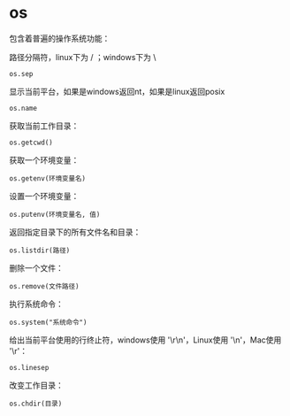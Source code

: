 # os

包含着普遍的操作系统功能：

路径分隔符，linux下为 / ；windows下为 \\

	os.sep

显示当前平台，如果是windows返回nt，如果是linux返回posix

	os.name

获取当前工作目录：

	os.getcwd()

获取一个环境变量：

	os.getenv(环境变量名)


设置一个环境变量：

	os.putenv(环境变量名, 值)

返回指定目录下的所有文件名和目录：

	os.listdir(路径)

删除一个文件：

	os.remove(文件路径)

执行系统命令：

	os.system("系统命令")

给出当前平台使用的行终止符，windows使用 '\r\n'，Linux使用 '\n'，Mac使用 '\r'：

	os.linesep

改变工作目录：

	os.chdir(目录)

